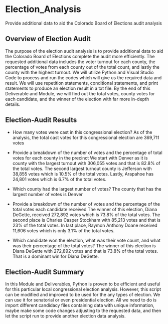 # Election_Analysis
Provide additional data to aid the Colorado Board of Elections audit analysis 

## Overview of Election Audit 
The purpose of the election audit analysis is to provide additional data to aid the Colorado Board of Elections complete the audit more efficiently. The requested additional data includes the voter turnout for each county, the percentage of votes from each county out of the total count, and lastly the county with the highest turnout. We will utilize Python and Visual Studio Code to process and run the codes which will give us the required data and result. We will use repetition statements, conditional statements, and print statements to produce an election result in a txt file. By the end of this Deliverable and Module, we will find out the total votes, county votes for each candidate, and the winner of the election with far more in-depth details. 

## Election-Audit Results
- How many votes were cast in this congressional election?
As of the analysis, the total cast votes for this congressional election are 369,711 votes

- Provide a breakdown of the number of votes and the percentage of total votes for each county in the precinct
We start with Denver as it is county with the largest turnout with 306,055 votes and that is 82.8% of the total votes. The second largest turnout county is Jefferson with 38,855 votes which is 10.5% of the total votes. Lastly, Arapahoe has 24,801 votes which is 6.7% of the total votes. 

- Which county had the largest number of votes?
The county that has the largest number of votes is Denver

- Provide a breakdown of the number of votes and the percentage of the total votes each candidate received
The winner of this election, Diana DeGette, received 272,892 votes which is 73.8% of the total votes. The second place is Charles Casper Stockham with 85,213 votes and that is 23% of the total votes. In last place, Raymon Anthony Doane received 11,606 votes which is only 3.1% of the total votes. 

- Which candidate won the election, what was their vote count, and what was their percentage of the total votes?
The winner of this election is Diana DeGette with 272,892 votes and that is 73.8% of the total votes. That is a dominant win for Diana DeGette.  

## Election-Audit Summary 
In this Module and Deliverables, Python is proven to be efficient and useful for this particular local congressional election analysis. However, this script can be modified and improved to be used for the any types of election. We can use it for senatorial or even presidential election. All we need to do is import different candidacy files containing data with unique information, maybe make some code changes adjusting to the requested data, and then let the script run to provide another election data analysis.


